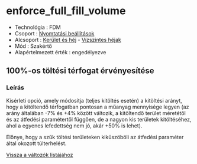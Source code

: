 # enforce\_full\_fill\_volume

* Technológia : FDM
* Csoport : [Nyomtatási beállítások](../../konfig/print_settings.md)
* Alcsoport : [Kerület és héj](../../beallitasok/print_settings.md#périmètre-et-enveloppe) - [Vízszintes héjak](enforce_full_fill_volume.md)
* Mód : Szakértő
* Alapértelmezett érték : engedélyezve

## 100%-os töltési térfogat érvényesítése

### Leírás

Kísérleti opció, amely módosítja \(teljes kitöltés esetén\) a kitöltési arányt, hogy a kitöltendő térfogatban pontosan a műanyag mennyisége legyen \(az arány általában -7% és +4% között változik, a kitöltendő terület méretétől és az átfedési paramétertől függően, de a nagyon kis területek kitöltéséhez, ahol a egyenes lefedettség nem jó, akár +50% is lehet\).

Előnye, hogy a szűk töltési területeken kiküszöböli az átfedési paraméter által okozott túlterhelést.

[Vissza a változók listájához](/)

